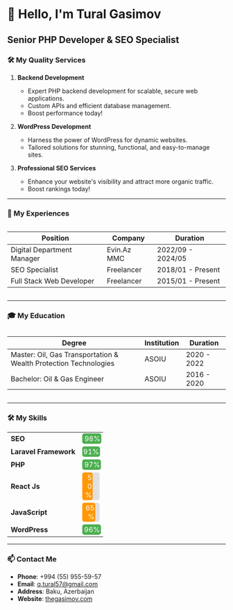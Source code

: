 # 👋 Hello, I'm Tural Gasimov

## Senior PHP Developer & SEO Specialist


### 🛠️ My Quality Services

1. **Backend Development**
   - Expert PHP backend development for scalable, secure web applications.
   - Custom APIs and efficient database management.
   - Boost performance today!

2. **WordPress Development**
   - Harness the power of WordPress for dynamic websites.
   - Tailored solutions for stunning, functional, and easy-to-manage sites.

3. **Professional SEO Services**
   - Enhance your website's visibility and attract more organic traffic.
   - Boost rankings today!

---

### 💼 My Experiences

<div style="width: 100%; overflow-x: auto;">
  
| Position                  | Company      | Duration         |
|---------------------------|--------------|------------------|
| Digital Department Manager| Evin.Az MMC  | 2022/09 - 2024/05|
| SEO Specialist            | Freelancer   | 2018/01 - Present|
| Full Stack Web Developer  | Freelancer   | 2015/01 - Present|

</div>

---

### 🎓 My Education

<div style="width: 100%; overflow-x: auto;">

| Degree                                           | Institution | Duration      |
|--------------------------------------------------|-------------|---------------|
| Master: Oil, Gas Transportation & Wealth Protection Technologies | ASOIU       | 2020 - 2022  |
| Bachelor: Oil & Gas Engineer                     | ASOIU       | 2016 - 2020  |

</div>

---

### 🛠️ My Skills

<table>
  <tr>
    <td><strong>SEO</strong></td>
    <td>
      <div style="width: 100%; background-color: #e0e0e0; border-radius: 5px;">
        <div style="width: 98%; background-color: #4caf50; padding: 2px; text-align: right; color: white; border-radius: 5px;">98%</div>
      </div>
    </td>
  </tr>
  <tr>
    <td><strong>Laravel Framework</strong></td>
    <td>
      <div style="width: 100%; background-color: #e0e0e0; border-radius: 5px;">
        <div style="width: 91%; background-color: #4caf50; padding: 2px; text-align: right; color: white; border-radius: 5px;">91%</div>
      </div>
    </td>
  </tr>
  <tr>
    <td><strong>PHP</strong></td>
    <td>
      <div style="width: 100%; background-color: #e0e0e0; border-radius: 5px;">
        <div style="width: 97%; background-color: #4caf50; padding: 2px; text-align: right; color: white; border-radius: 5px;">97%</div>
      </div>
    </td>
  </tr>
  <tr>
    <td><strong>React Js</strong></td>
    <td>
      <div style="width: 100%; background-color: #e0e0e0; border-radius: 5px;">
        <div style="width: 50%; background-color: #ff9800; padding: 2px; text-align: right; color: white; border-radius: 5px;">50%</div>
      </div>
    </td>
  </tr>
  <tr>
    <td><strong>JavaScript</strong></td>
    <td>
      <div style="width: 100%; background-color: #e0e0e0; border-radius: 5px;">
        <div style="width: 65%; background-color: #ff9800; padding: 2px; text-align: right; color: white; border-radius: 5px;">65%</div>
      </div>
    </td>
  </tr>
  <tr>
    <td><strong>WordPress</strong></td>
    <td>
      <div style="width: 100%; background-color: #e0e0e0; border-radius: 5px;">
        <div style="width: 96%; background-color: #4caf50; padding: 2px; text-align: right; color: white; border-radius: 5px;">96%</div>
      </div>
    </td>
  </tr>
</table>


---

### 📫 Contact Me

- **Phone**: +994 (55) 955-59-57
- **Email**: [q.tural57@gmail.com](mailto:q.tural57@gmail.com)
- **Address**: Baku, Azerbaijan
- **Website**: [thegasimov.com](https://thegasimov.com/)
